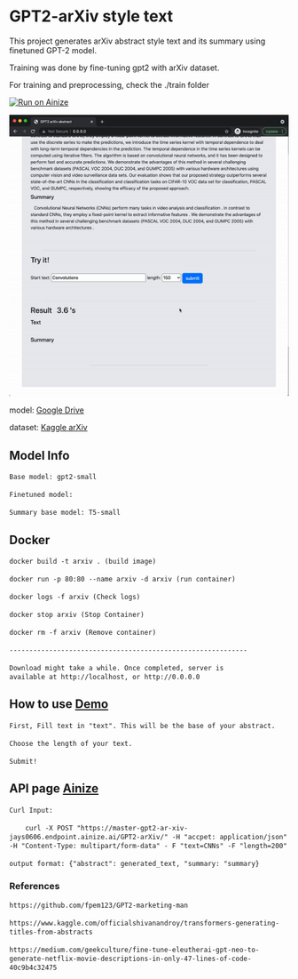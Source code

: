 # GPT2-arXiv style text

This project generates arXiv abstract style text and its summary using finetuned GPT-2 model.

Training was done by fine-tuning gpt2 with arXiv dataset. 

For training and preprocessing, check the ./train folder 

[![Run on Ainize](https://ainize.ai/images/run_on_ainize_button.svg)](https://ainize.web.app/redirect?git_repo=https://github.com/jays0606/gpt2-arXiv)

![image](./demo.gif)

model: [Google Drive](https://drive.google.com/file/d/1CYVs3ZjePZAfFCsVt-fEIqiCj6UTi7uU/view?usp=sharing)

dataset: [Kaggle arXiv](https://www.kaggle.com/Cornell-University/arxiv)

## Model Info 
    Base model: gpt2-small 

    Finetuned model: 

    Summary base model: T5-small

## Docker
    docker build -t arxiv . (build image)

    docker run -p 80:80 --name arxiv -d arxiv (run container)

    docker logs -f arxiv (Check logs)
    
    docker stop arxiv (Stop Container)

    docker rm -f arxiv (Remove container)
    
    ------------------------------------------------------------
    
    Download might take a while. Once completed, server is 
    available at http://localhost, or http://0.0.0.0

## How to use  [Demo](https://master-gpt2-ar-xiv-jays0606.endpoint.ainize.ai/)

    First, Fill text in "text". This will be the base of your abstract. 

    Choose the length of your text. 

    Submit! 
 
## API page   [Ainize](https://ainize.ai/jays0606/gpt2-arXiv?branch=master)

    Curl Input: 

        curl -X POST "https://master-gpt2-ar-xiv-jays0606.endpoint.ainize.ai/GPT2-arXiv/" -H "accpet: application/json" -H "Content-Type: multipart/form-data" - F "text=CNNs" -F "length=200"
    
    output format: {"abstract": generated_text, "summary: "summary}

    
### References

    https://github.com/fpem123/GPT2-marketing-man
    
    https://www.kaggle.com/officialshivanandroy/transformers-generating-titles-from-abstracts
    
    https://medium.com/geekculture/fine-tune-eleutherai-gpt-neo-to-generate-netflix-movie-descriptions-in-only-47-lines-of-code-40c9b4c32475
    
    

  

  


